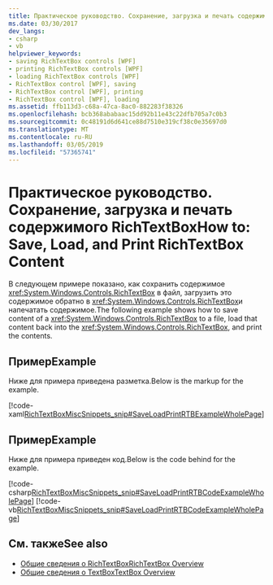 ```yaml
---
title: Практическое руководство. Сохранение, загрузка и печать содержимого RichTextBox
ms.date: 03/30/2017
dev_langs:
- csharp
- vb
helpviewer_keywords:
- saving RichTextBox controls [WPF]
- printing RichTextBox controls [WPF]
- loading RichTextBox controls [WPF]
- RichTextBox control [WPF], saving
- RichTextBox control [WPF], printing
- RichTextBox control [WPF], loading
ms.assetid: ffb113d3-c68a-47ca-8ac0-882283f38326
ms.openlocfilehash: bcb368ababaac15dd92b11e43c22dfb705a7c0b3
ms.sourcegitcommit: 0c48191d6d641ce88d7510e319cf38c0e35697d0
ms.translationtype: MT
ms.contentlocale: ru-RU
ms.lasthandoff: 03/05/2019
ms.locfileid: "57365741"
---
```

# <a name="how-to-save-load-and-print-richtextbox-content"></a><span data-ttu-id="84abf-102">Практическое руководство. Сохранение, загрузка и печать содержимого RichTextBox</span><span class="sxs-lookup"><span data-stu-id="84abf-102">How to: Save, Load, and Print RichTextBox Content</span></span>
<span data-ttu-id="84abf-103">В следующем примере показано, как сохранить содержимое <xref:System.Windows.Controls.RichTextBox> в файл, загрузить это содержимое обратно в <xref:System.Windows.Controls.RichTextBox>и напечатать содержимое.</span><span class="sxs-lookup"><span data-stu-id="84abf-103">The following example shows how to save content of a <xref:System.Windows.Controls.RichTextBox> to a file, load that content back into the <xref:System.Windows.Controls.RichTextBox>, and print the contents.</span></span>  
  
## <a name="example"></a><span data-ttu-id="84abf-104">Пример</span><span class="sxs-lookup"><span data-stu-id="84abf-104">Example</span></span>  
 <span data-ttu-id="84abf-105">Ниже для примера приведена разметка.</span><span class="sxs-lookup"><span data-stu-id="84abf-105">Below is the markup for the example.</span></span>  
  
 [!code-xaml[RichTextBoxMiscSnippets_snip#SaveLoadPrintRTBExampleWholePage](~/samples/snippets/csharp/VS_Snippets_Wpf/RichTextBoxMiscSnippets_snip/CSharp/SaveLoadPrintRTB.xaml#saveloadprintrtbexamplewholepage)]  
  
## <a name="example"></a><span data-ttu-id="84abf-106">Пример</span><span class="sxs-lookup"><span data-stu-id="84abf-106">Example</span></span>  
 <span data-ttu-id="84abf-107">Ниже для примера приведен код.</span><span class="sxs-lookup"><span data-stu-id="84abf-107">Below is the code behind for the example.</span></span>  
  
 [!code-csharp[RichTextBoxMiscSnippets_snip#SaveLoadPrintRTBCodeExampleWholePage](~/samples/snippets/csharp/VS_Snippets_Wpf/RichTextBoxMiscSnippets_snip/CSharp/SaveLoadPrintRTB.xaml.cs#saveloadprintrtbcodeexamplewholepage)]
 [!code-vb[RichTextBoxMiscSnippets_snip#SaveLoadPrintRTBCodeExampleWholePage](~/samples/snippets/visualbasic/VS_Snippets_Wpf/RichTextBoxMiscSnippets_snip/VisualBasic/SaveLoadPrintRTB.xaml.vb#saveloadprintrtbcodeexamplewholepage)]  
  
## <a name="see-also"></a><span data-ttu-id="84abf-108">См. также</span><span class="sxs-lookup"><span data-stu-id="84abf-108">See also</span></span>
- [<span data-ttu-id="84abf-109">Общие сведения о RichTextBox</span><span class="sxs-lookup"><span data-stu-id="84abf-109">RichTextBox Overview</span></span>](richtextbox-overview.md)
- [<span data-ttu-id="84abf-110">Общие сведения о TextBox</span><span class="sxs-lookup"><span data-stu-id="84abf-110">TextBox Overview</span></span>](textbox-overview.md)
